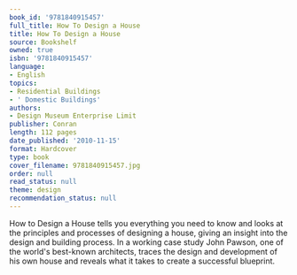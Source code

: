 ```yaml
---
book_id: '9781840915457'
full_title: How To Design a House
title: How To Design a House
source: Bookshelf
owned: true
isbn: '9781840915457'
language:
- English
topics:
- Residential Buildings
- ' Domestic Buildings'
authors:
- Design Museum Enterprise Limit
publisher: Conran
length: 112 pages
date_published: '2010-11-15'
format: Hardcover
type: book
cover_filename: 9781840915457.jpg
order: null
read_status: null
theme: design
recommendation_status: null
---
```

How to Design a House tells you everything you need to know and looks at the principles and processes of designing a house, giving an insight into the design and building process. In a working case study John Pawson, one of the world's best-known architects, traces the design and development of his own house and reveals what it takes to create a successful blueprint.
